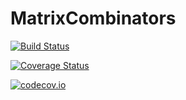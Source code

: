# MatrixCombinators

[![Build Status](https://travis-ci.org/tkf/MatrixCombinators.jl.svg?branch=master)](https://travis-ci.org/tkf/MatrixCombinators.jl)

[![Coverage Status](https://coveralls.io/repos/tkf/MatrixCombinators.jl/badge.svg?branch=master&service=github)](https://coveralls.io/github/tkf/MatrixCombinators.jl?branch=master)

[![codecov.io](http://codecov.io/github/tkf/MatrixCombinators.jl/coverage.svg?branch=master)](http://codecov.io/github/tkf/MatrixCombinators.jl?branch=master)
